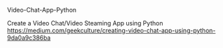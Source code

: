 Video-Chat-App-Python

Create a Video Chat/Video Steaming App using Python
  https://medium.com/geekculture/creating-video-chat-app-using-python-9da0a9c386ba



